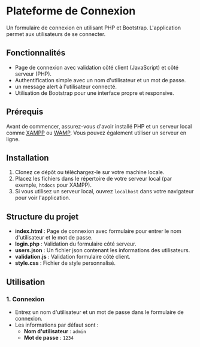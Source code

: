 # Plateforme de Connexion

Un formulaire de connexion en utilisant PHP et Bootstrap. L'application permet aux utilisateurs de se connecter.

## Fonctionnalités

- Page de connexion avec validation côté client (JavaScript) et côté serveur (PHP).
- Authentification simple avec un nom d'utilisateur et un mot de passe.
- un message alert à l'utilisateur connecté.
- Utilisation de Bootstrap pour une interface propre et responsive.

## Prérequis

Avant de commencer, assurez-vous d'avoir installé PHP et un serveur local comme [XAMPP](https://www.apachefriends.org/index.html) ou [WAMP](https://www.wampserver.com/). Vous pouvez également utiliser un serveur en ligne.

## Installation

1. Clonez ce dépôt ou téléchargez-le sur votre machine locale.
2. Placez les fichiers dans le répertoire de votre serveur local (par exemple, `htdocs` pour XAMPP).
3. Si vous utilisez un serveur local, ouvrez `localhost` dans votre navigateur pour voir l'application.


## Structure du projet

- **index.html** : Page de connexion avec formulaire pour entrer le nom d'utilisateur et le mot de passe.
- **login.php** : Validation du formulaire côté serveur.
- **users.json** : Un fichier json contenant les informations des utilisateurs.
- **validation.js** : Validation formulaire côté client.
- **style.css** : Fichier de style personnalisé.

## Utilisation

### 1. Connexion
- Entrez un nom d'utilisateur et un mot de passe dans le formulaire de connexion.
- Les informations par défaut sont :
    - **Nom d'utilisateur** : `admin`
    - **Mot de passe** : `1234`

